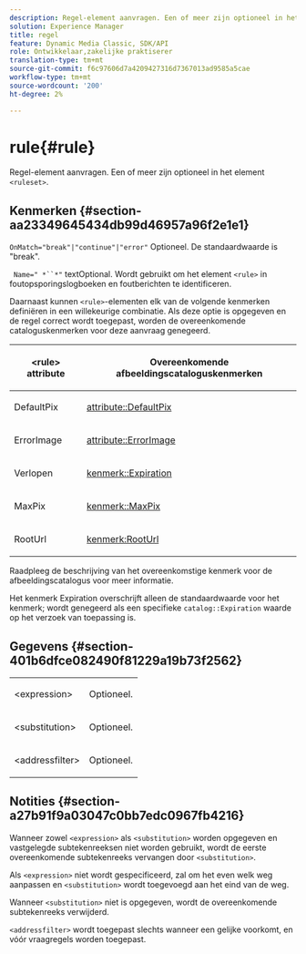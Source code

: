 ```yaml
---
description: Regel-element aanvragen. Een of meer zijn optioneel in het element <ruleset>.
solution: Experience Manager
title: regel
feature: Dynamic Media Classic, SDK/API
role: Ontwikkelaar,zakelijke praktiserer
translation-type: tm+mt
source-git-commit: f6c97606d7a4209427316d7367013ad9585a5cae
workflow-type: tm+mt
source-wordcount: '200'
ht-degree: 2%

---
```



# rule{#rule}

Regel-element aanvragen. Een of meer zijn optioneel in het element `<ruleset>`.

## Kenmerken {#section-aa23349645434db99d46957a96f2e1e1}

`OnMatch="break"|"continue"|"error"` Optioneel. De standaardwaarde is &quot;break&quot;.

` Name=" *``*"` textOptional. Wordt gebruikt om het element `<rule>` in foutopsporingslogboeken en foutberichten te identificeren.

Daarnaast kunnen `<rule>`-elementen elk van de volgende kenmerken definiëren in een willekeurige combinatie. Als deze optie is opgegeven en de regel correct wordt toegepast, worden de overeenkomende cataloguskenmerken voor deze aanvraag genegeerd.

<table id="table_AFEFDE61C9ED40019C10D8FE5B16CA23"> 
 <thead> 
  <tr> 
   <th colname="col1" class="entry"> <p>&lt;rule&gt; attribute </p> </th> 
   <th colname="col2" class="entry"> <p>Overeenkomende afbeeldingscataloguskenmerken </p> </th> 
  </tr> 
 </thead>
 <tbody> 
  <tr> 
   <td colname="col1"> <p> <span class="codeph"> DefaultPix  </span> </p> </td> 
   <td colname="col2"> <p> <a href="../../../../../ir-api/material-cat/image-rendering-api-ref/c-ir-material-catalog/c-ir-attributes-reference/r-ir-defaultpix.md#reference-102c98f9b5d24d2aaaeb756653fb0e6f" type="reference" format="dita" scope="local"> attribute::DefaultPix  </a> </p> </td> 
  </tr> 
  <tr> 
   <td colname="col1"> <p> <span class="codeph"> ErrorImage  </span> </p> </td> 
   <td colname="col2"> <p> <a href="../../../../../ir-api/material-cat/image-rendering-api-ref/c-ir-material-catalog/c-ir-attributes-reference/r-ir-errorimage.md#reference-b58bdaba96074c52802ca8dc54bfe2f0" type="reference" format="dita" scope="local"> attribute::ErrorImage  </a> </p> </td> 
  </tr> 
  <tr> 
   <td colname="col1"> <p> <span class="codeph"> Verlopen  </span> </p> </td> 
   <td colname="col2"> <p> <a href="../../../../../ir-api/material-cat/image-rendering-api-ref/c-ir-material-catalog/c-ir-attributes-reference/r-ir-expiration.md#reference-0f68ad8199c64bd4bc8d27dd78b7d996" type="reference" format="dita" scope="local"> kenmerk::Expiration  </a> </p> </td> 
  </tr> 
  <tr> 
   <td colname="col1"> <p> <span class="codeph"> MaxPix  </span> </p> </td> 
   <td colname="col2"> <p> <a href="../../../../../ir-api/material-cat/image-rendering-api-ref/c-ir-material-catalog/c-ir-attributes-reference/r-ir-maxpix.md#reference-569f186bbc2840a6bd3cffa8ff3e7657" type="reference" format="dita" scope="local"> kenmerk::MaxPix  </a> </p> </td> 
  </tr> 
  <tr> 
   <td colname="col1"> <p> <span class="codeph"> RootUrl  </span> </p> </td> 
   <td colname="col2"> <p> <a href="../../../../../ir-api/material-cat/image-rendering-api-ref/c-ir-material-catalog/c-ir-attributes-reference/r-ir-rooturl.md#reference-b8d706a573814802bd6794223cc78402" type="reference" format="dita" scope="local"> kenmerk:RootUrl  </a> </p> </td> 
  </tr> 
 </tbody> 
</table>

Raadpleeg de beschrijving van het overeenkomstige kenmerk voor de afbeeldingscatalogus voor meer informatie.

Het kenmerk Expiration overschrijft alleen de standaardwaarde voor het kenmerk; wordt genegeerd als een specifieke `catalog::Expiration` waarde op het verzoek van toepassing is.

## Gegevens {#section-401b6dfce082490f81229a19b73f2562}

<table id="simpletable_A7E17B52AF754687ACCFFBE747939331"> 
 <tr class="strow"> 
  <td class="stentry"> <p> <span class="codeph"> &lt;expression&gt; </span> </p> </td> 
  <td class="stentry"> <p>Optioneel. </p> </td> 
 </tr> 
 <tr class="strow"> 
  <td class="stentry"> <p> <span class="codeph"> &lt;substitution&gt; </span> </p> </td> 
  <td class="stentry"> <p>Optioneel. </p> </td> 
 </tr> 
 <tr class="strow"> 
  <td class="stentry"> <p> <span class="codeph"> &lt;addressfilter&gt; </span> </p> </td> 
  <td class="stentry"> <p>Optioneel. </p> </td> 
 </tr> 
</table>

## Notities {#section-a27b91f9a03047c0bb7edc0967fb4216}

Wanneer zowel `<expression>` als `<substitution>` worden opgegeven en vastgelegde subtekenreeksen niet worden gebruikt, wordt de eerste overeenkomende subtekenreeks vervangen door `<substitution>`.

Als `<expression>` niet wordt gespecificeerd, zal om het even welk weg aanpassen en `<substitution>` wordt toegevoegd aan het eind van de weg.

Wanneer `<substitution>` niet is opgegeven, wordt de overeenkomende subtekenreeks verwijderd.

`<addressfilter>` wordt toegepast slechts wanneer een gelijke voorkomt, en vóór vraagregels worden toegepast.
